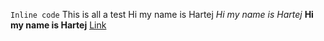 `Inline code` This is all a test
Hi my name is Hartej 
*Hi my name is Hartej*
**Hi my name is Hartej**
[Link](http://youtube.com)

